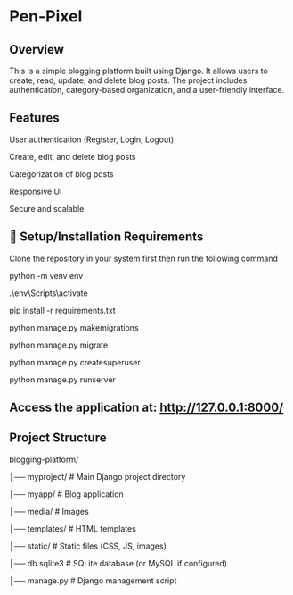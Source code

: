 # Pen-Pixel

## Overview

This is a simple blogging platform built using Django. It allows users to create, read, update, and delete blog posts. The project includes authentication, category-based organization, and a user-friendly interface.

## Features

User authentication (Register, Login, Logout)

Create, edit, and delete blog posts

Categorization of blog posts

Responsive UI

Secure and scalable


## 🚀 Setup/Installation Requirements

Clone the repository in your system first then run the following command

python -m venv env

.\env\Scripts\activate

pip install -r requirements.txt

python manage.py makemigrations

python manage.py migrate

python manage.py createsuperuser

python manage.py runserver


## Access the application at: http://127.0.0.1:8000/


## Project Structure

blogging-platform/

│── myproject/     # Main Django project directory

│── myapp/         # Blog application

│── media/         # Images

│── templates/     # HTML templates

│── static/        # Static files (CSS, JS, images)

│── db.sqlite3     # SQLite database (or MySQL if configured)

│── manage.py      # Django management script



